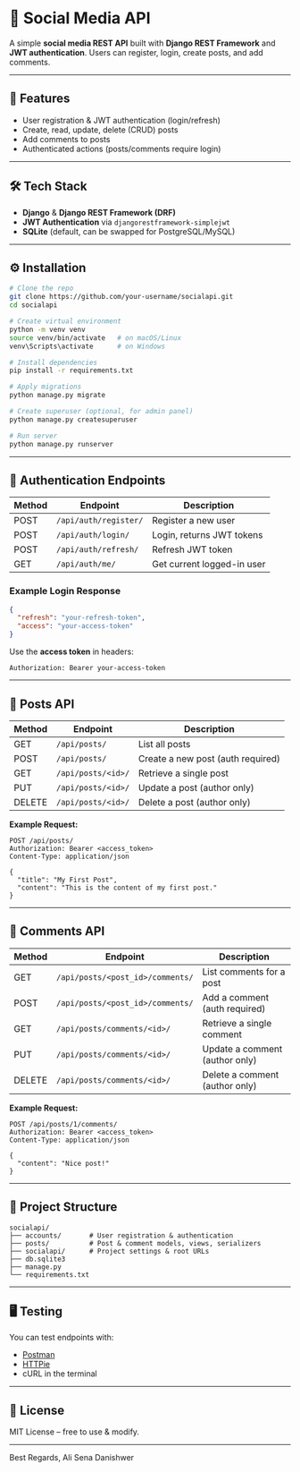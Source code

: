 

# 📌 Social Media API

A simple **social media REST API** built with **Django REST Framework** and **JWT authentication**.
Users can register, login, create posts, and add comments.

---

## 🚀 Features

* User registration & JWT authentication (login/refresh)
* Create, read, update, delete (CRUD) posts
* Add comments to posts
* Authenticated actions (posts/comments require login)

---

## 🛠️ Tech Stack

* **Django** & **Django REST Framework (DRF)**
* **JWT Authentication** via `djangorestframework-simplejwt`
* **SQLite** (default, can be swapped for PostgreSQL/MySQL)

---

## ⚙️ Installation

```bash
# Clone the repo
git clone https://github.com/your-username/socialapi.git
cd socialapi

# Create virtual environment
python -m venv venv
source venv/bin/activate   # on macOS/Linux
venv\Scripts\activate      # on Windows

# Install dependencies
pip install -r requirements.txt

# Apply migrations
python manage.py migrate

# Create superuser (optional, for admin panel)
python manage.py createsuperuser

# Run server
python manage.py runserver
```

---

## 🔑 Authentication Endpoints

| Method | Endpoint              | Description                |
| ------ | --------------------- | -------------------------- |
| POST   | `/api/auth/register/` | Register a new user        |
| POST   | `/api/auth/login/`    | Login, returns JWT tokens  |
| POST   | `/api/auth/refresh/`  | Refresh JWT token          |
| GET    | `/api/auth/me/`       | Get current logged-in user |

### Example Login Response

```json
{
  "refresh": "your-refresh-token",
  "access": "your-access-token"
}
```

Use the **access token** in headers:

```
Authorization: Bearer your-access-token
```

---

## 📝 Posts API

| Method | Endpoint           | Description                       |
| ------ | ------------------ | --------------------------------- |
| GET    | `/api/posts/`      | List all posts                    |
| POST   | `/api/posts/`      | Create a new post (auth required) |
| GET    | `/api/posts/<id>/` | Retrieve a single post            |
| PUT    | `/api/posts/<id>/` | Update a post (author only)       |
| DELETE | `/api/posts/<id>/` | Delete a post (author only)       |

**Example Request:**

```http
POST /api/posts/
Authorization: Bearer <access_token>
Content-Type: application/json

{
  "title": "My First Post",
  "content": "This is the content of my first post."
}
```

---

## 💬 Comments API

| Method | Endpoint                         | Description                    |
| ------ | -------------------------------- | ------------------------------ |
| GET    | `/api/posts/<post_id>/comments/` | List comments for a post       |
| POST   | `/api/posts/<post_id>/comments/` | Add a comment (auth required)  |
| GET    | `/api/posts/comments/<id>/`      | Retrieve a single comment      |
| PUT    | `/api/posts/comments/<id>/`      | Update a comment (author only) |
| DELETE | `/api/posts/comments/<id>/`      | Delete a comment (author only) |

**Example Request:**

```http
POST /api/posts/1/comments/
Authorization: Bearer <access_token>
Content-Type: application/json

{
  "content": "Nice post!"
}
```

---

## 📂 Project Structure

```
socialapi/
├── accounts/       # User registration & authentication
├── posts/          # Post & comment models, views, serializers
├── socialapi/      # Project settings & root URLs
├── db.sqlite3
├── manage.py
└── requirements.txt
```

---

## 🖥️ Testing

You can test endpoints with:

* [Postman](https://www.postman.com/)
* [HTTPie](https://httpie.io/)
* cURL in the terminal

---

## 📜 License

MIT License – free to use & modify.

---
Best Regards, Ali Sena Danishwer
